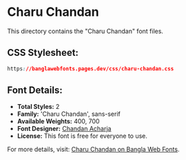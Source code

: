 # Charu Chandan

This directory contains the "Charu Chandan" font files.

## CSS Stylesheet:
```css
https://banglawebfonts.pages.dev/css/charu-chandan.css
```

## Font Details:
- **Total Styles:** 2
- **Family:** 'Charu Chandan', sans-serif
- **Available Weights:** 400, 700
- **Font Designer:** [Chandan Acharja](https://charuchandan.wordpress.com/)
- **License:** This font is free for everyone to use.

For more details, visit: [Charu Chandan on Bangla Web Fonts](https://banglawebfonts.pages.dev/charu-chandan/#about).